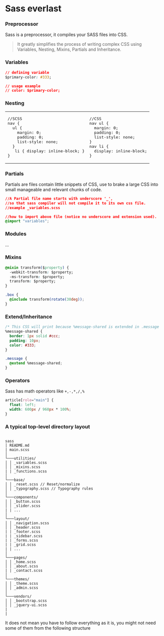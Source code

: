 # Sass everlast

### Preprocessor

Sass is a preprocessor, it compiles your SASS files into CSS.

> It greatly simplifies the process of writing complex CSS
> using Variables, Nesting, Mixins, Partials and Inheritance.

### Variables

```css
// defining variable
$primary-color: #333;

// usage example
// color: $primary-color;
```

### Nesting

<table width="100%"><tr>
<td>
<pre>
//SCSS
nav {
  ul {
    margin: 0;
    padding: 0;
    list-style: none;
  }
   li { display: inline-block; }
}
</pre>
</td>
<td>
<pre>
//CSS
nav ul {
  margin: 0;
  padding: 0;
  list-style: none;
}
nav li {
  display: inline-block;
}
</pre>
</td>
</tr></table>

### Partials

Partials are files contain little snippets of CSS, use to brake a large CSS into small manageable and relevant chunks of code.

```css
//A Partial file name starts with underscore '_',
//so that sass compiler will not compile it to its own css file.
//example _variables.scss

//how to import above file (notice no underscore and extension used).
@import "variables";
```

### Modules

...

### Mixins

```css
@mixin transform($property) {
  -webkit-transform: $property;
  -ms-transform: $property;
  transform: $property;
}

.box {
  @include transform(rotate(30deg));
}
```

### Extend/Inheritance

```css
/* This CSS will print because %message-shared is extended in .message class. */
%message-shared {
  border: 1px solid #ccc;
  padding: 10px;
  color: #333;
}

.message {
  @extend %message-shared;
}
```

### Operators

Sass has math operators like `+,-,*,/,%`

```css
article[role="main"] {
  float: left;
  width: 600px / 960px * 100%;
}
```

### A typical top-level directory layout

```

sass
│ README.md
| main.scss
│
└───utilities/
│ │ _variables.scss
│ │ _mixins.scss
| | _functions.scss
│
└───base/
│ │ _reset.scss // Reset/normalize
│ │ _typography.scss // Typography rules
│
└───components/
│ │ _button.scss
│ │ _slider.scss
| | ...
│
└───layout/
│ │ _navigation.scss
│ │ _header.scss
| | _footer.scss
| | _sidebar.scss
| | _forms.scss
| | _grid.scss
| | ...
│
└───pages/
│ │ _home.scss
│ │ _about.scss
| | _contact.scss
│
└───themes/
│ │ _theme.scss
│ │ _admin.scss
│
└───vendors/
│ │ _bootstrap.scss
│ │ _jquery-ui.scss
|
|
```

It does not mean you have to follow everything as it is, you might not need some of them from the following structure
